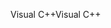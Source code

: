 <span data-ttu-id="08bf1-101">Visual C++</span><span class="sxs-lookup"><span data-stu-id="08bf1-101">Visual C++</span></span>